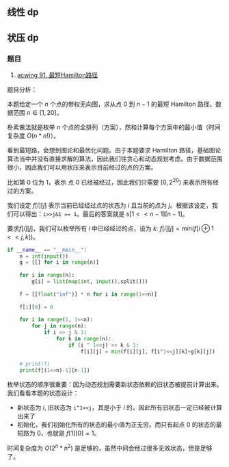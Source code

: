 
## 线性 dp


## 状压 dp


### 题目
1. [acwing 91. 最短Hamilton路径](https://www.acwing.com/problem/content/description/93/)

题目分析：

本题给定一个 $n$ 个点的带权无向图，求从点 $0$ 到 $n-1$ 的最短 Hamilton 路径。数据范围 $n \in [1, 20]$。

朴素做法就是枚举 n 个点的全排列（方案），然和计算每个方案中的最小值（时间复杂度 $O(n*n!)$）。

看到最短路，会想到图论和最优化问题。由于本题要求 Hamilton 路径，基础图论算法当中并没有直接求解的算法，因此我们往贪心和动态规划考虑。由于数据范围很小，因此我们可以用状压来表示目前经过的点的方案。

比如第 0 位为 1，表示 点 0 已经被经过，因此我们只需要 $[0, 2^{20})$ 来表示所有经过的方案。

我们设定 $f[i][j]$ 表示当前已经经过点的状态为 $i$ 且当前的点为 $j$。根据该设定，我们可以得出：`i>>j&1 == 1`。最后的答案就是 $s[1<<n-1][n-1]$。

要求$f[i][j]$，我们可以枚举所有 $i$ 中已经经过的点，设为 $k$: $f[i][j]  = min(f[i \oplus 1 << j, k])$。

```python
if __name__ == "__main__":
    n = int(input())
    g = [[] for i in range(n)]
    
    for i in range(n):
        g[i] = list(map(int, input().split()))
        
    f = [[float("inf")] * n for i in range(1<<n)]
    
    f[1][0] = 0
    
    for i in range(1, 1<<n):
        for j in range(n):
            if i >> j & 1:
                for k in range(n):
                    if (i ^ 1<<j) >> k & 1:
                        f[i][j] = min(f[i][j], f[i^1<<j][k]+g[k][j])
    
    # print(f)
    print(f[(1<<n)-1][n-1])
```

枚举状态的顺序很重要：因为动态规划需要新状态依赖的旧状态被提前计算出来。我们看看本题的状态设计：
- 新状态为 $i$, 旧状态为 `i^1<<j`，其是小于 $i$ 的，因此所有旧状态一定已经被计算出来了
- 初始化，我们初始化所有的状态的最小值为正无穷。而只有起点 0 的状态的最短路为 0，也就是 $f[1][0] = 1$。


时间复杂度为 $O(2^n*n^2)$ 是足够的，虽然中间会经过很多无效状态，但是足够了。

